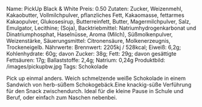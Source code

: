 Name: PickUp Black & White
Preis: 0.50
Zutaten: Zucker, Weizenmehl, Kakaobutter, Vollmilchpulver, pflanzliches Fett, Kakaomasse, fettarmes Kakaopulver, Glukosesirup, Butterreinfett, Butter, Magermilchpulver, Salz, Emulgator, Lecithine; (Soja), Backtriebmittel: Natriumhydrogenkarbonat und Dinatriumphosphat, Haselnüsse, Aroma (Milch), Süßmolkenpulver, Weizenstärke, Säuerungsmittel: Citronensäure, Molkenerzeugnis, Trockeneigelb. 
Nährwerte: Brennwert: 2205kj / 528kcal; Eiweiß: 6,2g; Kohlenhydrate: 60g; davon Zucker: 38g; Fett: 29g; davon gesättigte Fettsäuren: 17g; Ballaststoffe: 2,4g; Natrium: 0,24g
Produktbild: /images/pickupbw.jpg
Tags: Schokolade

Pick up einmal anders. Weich schmelzende weiße Schokolade in einem Sandwich von herb-süßem Schokogebäck.Eine knackig-süße Verführung für den Snack zwischendurch. Ideal für die kleine Pause in Schule und Beruf, oder einfach zum Naschen nebenbei. 
